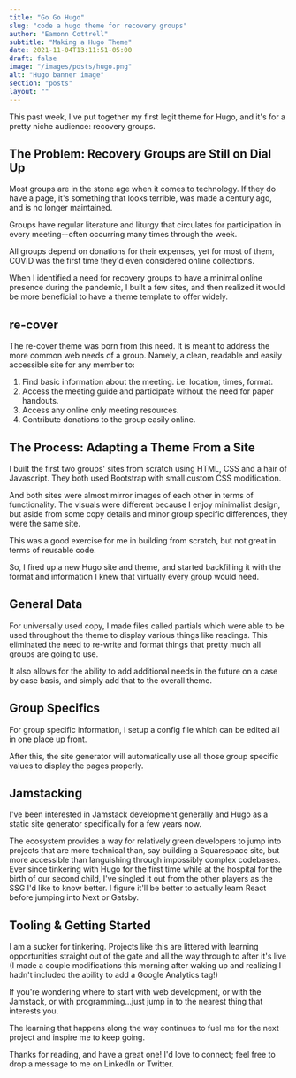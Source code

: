 ```yaml
---
title: "Go Go Hugo"
slug: "code a hugo theme for recovery groups"
author: "Eamonn Cottrell"
subtitle: "Making a Hugo Theme"
date: 2021-11-04T13:11:51-05:00
draft: false
image: "/images/posts/hugo.png"
alt: "Hugo banner image"
section: "posts"
layout: ""
---
```


This past week, I've put together my first legit theme for Hugo, and it's for a pretty niche audience: recovery groups.

## The Problem: Recovery Groups are Still on Dial Up

Most groups are in the stone age when it comes to technology. If they do have a page, it's something that looks terrible, was made a century ago, and is no longer maintained.

Groups have regular literature and liturgy that circulates for participation in every meeting--often occurring many times through the week.

All groups depend on donations for their expenses, yet for most of them, COVID was the first time they'd even considered online collections.

When I identified a need for recovery groups to have a minimal online presence during the pandemic, I built a few sites, and then realized it would be more beneficial to have a theme template to offer widely.

## re-cover

The re-cover theme was born from this need. It is meant to address the more common web needs of a group. Namely, a clean, readable and easily accessible site for any member to:

1. Find basic information about the meeting. i.e. location, times, format.
1. Access the meeting guide and participate without the need for paper handouts.
1. Access any online only meeting resources.
1. Contribute donations to the group easily online.

## The Process: Adapting a Theme From a Site

I built the first two groups' sites from scratch using HTML, CSS and a hair of Javascript. They both used Bootstrap with small custom CSS modification.

And both sites were almost mirror images of each other in terms of functionality. The visuals were different because I enjoy minimalist design, but aside from some copy details and minor group specific differences, they were the same site.

This was a good exercise for me in building from scratch, but not great in terms of reusable code.

So, I fired up a new Hugo site and theme, and started backfilling it with the format and information I knew that virtually every group would need.

## General Data

For universally used copy, I made files called partials which were able to be used throughout the theme to display various things like readings. This eliminated the need to re-write and format things that pretty much all groups are going to use.

It also allows for the ability to add additional needs in the future on a case by case basis, and simply add that to the overall theme.


## Group Specifics

For group specific information, I setup a config file which can be edited all in one place up front.

After this, the site generator will automatically use all those group specific values to display the pages properly.


## Jamstacking

I've been interested in Jamstack development generally and Hugo as a static site generator specifically for a few years now.

The ecosystem provides a way for relatively green developers to jump into projects that are more technical than, say building a Squarespace site, but more accessible than languishing through impossibly complex codebases.
Ever since tinkering with Hugo for the first time while at the hospital for the birth of our second child, I've singled it out from the other players as the SSG I'd like to know better. I figure it'll be better to actually learn React before jumping into Next or Gatsby.

## Tooling & Getting Started

I am a sucker for tinkering. Projects like this are littered with learning opportunities straight out of the gate and all the way through to after it's live (I made a couple modifications this morning after waking up and realizing I hadn't included the ability to add a Google Analytics tag!)

If you're wondering where to start with web development, or with the Jamstack, or with programming...just jump in to the nearest thing that interests you.

The learning that happens along the way continues to fuel me for the next project and inspire me to keep going.

Thanks for reading, and have a great one! I'd love to connect; feel free to drop a message to me on LinkedIn or Twitter.